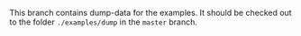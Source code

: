 This branch contains dump-data for the examples. It should be checked out to
the folder `./examples/dump` in the `master` branch.
